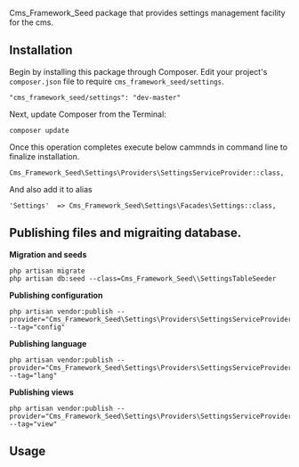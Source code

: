 Cms_Framework_Seed package that provides settings management facility for the cms.

## Installation

Begin by installing this package through Composer. Edit your project's `composer.json` file to require `cms_framework_seed/settings`.

    "cms_framework_seed/settings": "dev-master"

Next, update Composer from the Terminal:

    composer update

Once this operation completes execute below cammnds in command line to finalize installation.

    Cms_Framework_Seed\Settings\Providers\SettingsServiceProvider::class,

And also add it to alias

    'Settings'  => Cms_Framework_Seed\Settings\Facades\Settings::class,

## Publishing files and migraiting database.

**Migration and seeds**

    php artisan migrate
    php artisan db:seed --class=Cms_Framework_Seed\\SettingsTableSeeder

**Publishing configuration**

    php artisan vendor:publish --provider="Cms_Framework_Seed\Settings\Providers\SettingsServiceProvider" --tag="config"

**Publishing language**

    php artisan vendor:publish --provider="Cms_Framework_Seed\Settings\Providers\SettingsServiceProvider" --tag="lang"

**Publishing views**

    php artisan vendor:publish --provider="Cms_Framework_Seed\Settings\Providers\SettingsServiceProvider" --tag="view"


## Usage


